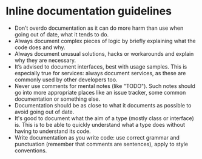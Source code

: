 # Inline documentation guidelines



- Don’t overdo documentation as it can do more harm than use when going out of date, what it tends to do.
- Always document complex pieces of logic by briefly explaining what the code does and why.
- Always document unusual solutions, hacks or workarounds and explain why they are necessary.
- It’s advised to document interfaces, best with usage samples. This is especially true for services: always document services, as these are commonly used by other developers too.
- Never use comments for mental notes (like "TODO"). Such notes should go into more appropriate places like an issue tracker, some common documentation or something else.
- Documentation should be as close to what it documents as possible to avoid going out of date.
- It's good to document what the aim of a type (mostly class or interface) is. This is to be able to quickly understand what a type does without having to understand its code.
- Write documentation as you write code: use correct grammar and punctuation (remember that comments are sentences), apply to style conventions.